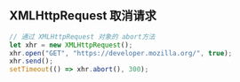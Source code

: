 <!--
 * @Description: XMLHttpRequest 对象学习
 * @Author: panrui
 * @Date: 2021-08-13 10:36:57
 * @LastEditTime: 2021-08-13 10:39:05
 * @LastEditors: panrui
 * 不忘初心,不负梦想
-->

## XMLHttpRequest 取消请求

```js
// 通过 XMLHttpRequest 对象的 abort方法
let xhr = new XMLHttpRequest();
xhr.open("GET", "https://developer.mozilla.org/", true);
xhr.send();
setTimeout(() => xhr.abort(), 300);
```

